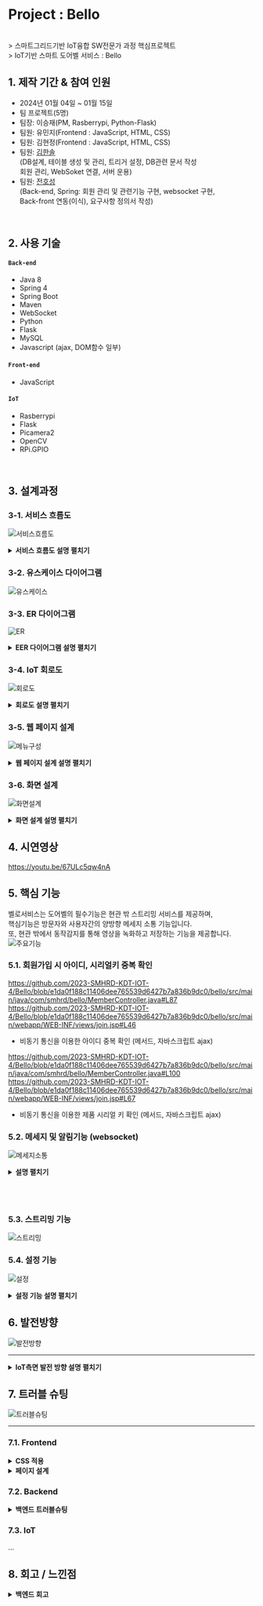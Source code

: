 # Project : Bello
<br>
> 스마트그리드기반 IoT융합 SW전문가 과정 핵심프로젝트 <br>
> IoT기반 스마트 도어벨 서비스 : Bello

</br>

## 1. 제작 기간 & 참여 인원
- 2024년 01월 04일 ~ 01월 15일
- 팀 프로젝트(5명)
- 팀장: 이승재(PM, Rasberrypi, Python-Flask)
- 팀원: 유민지(Frontend : JavaScript, HTML, CSS)
- 팀원: 김현정(Frontend : JavaScript, HTML, CSS)
- 팀원: <a href="https://github.com/1SSoll2/HSKimPF">김한솔</a><br>(DB설계, 테이블 생성 및 관리, 트리거 설정, DB관련 문서 작성<br>
회원 관리, WebSoket 연결, 서버 운용)
- 팀원: <a href="https://github.com/hosungjoun">전호성</a><br>(Back-end, Spring: 회원 관리 및 관련기능 구현, websocket 구현,<br>
 Back-front 연동(이식), 요구사항 정의서 작성)
</br>

## 2. 사용 기술
#### `Back-end`
  - Java 8
  - Spring 4
  - Spring Boot
  - Maven
  - WebSocket
  - Python
  - Flask
  - MySQL
  - Javascript (ajax, DOM함수 일부)
#### `Front-end`
  - JavaScript
#### `IoT`
  - Rasberrypi
  - Flask
  - Picamera2
  - OpenCV
  - RPi.GPIO

</br>

## 3. 설계과정

### 3-1. 서비스 흐름도

![서비스흐름도](https://github.com/2023-SMHRD-KDT-IOT-4/Bello/assets/152847551/a58e8a40-a25a-4a09-84be-6d3cc4fdd4ab)

<details>
  <summary><b>서비스 흐름도 설명 펼치기</b></summary>
    <div markdown="1">
	    
### 사용자는 Bello기기의 시리얼키로 인증하여 서비스에 가입하고 DB에 정보를 저장 할 수 있다.
	    
### 사용자는 Main페이지에서 회원정보를 수정하고 DB에 저장 할 수 있다.

### 사용자는 Main페이지에서 방문자와 소통 할 수 있다.

### 사용자는 Main페이지에서 Setting페이지로 접근하여 설정(벨소리, 음량)값을 변경하고 DB에 저장 할 수 있다.

### 사용자는 Main페이지에서 Streaming을 클릭하여 스트리밍서버(Flask)에 접근 할 수 있다.

### 방문자는 라즈베리파이에 연결된 LCD를 통해 사용자와 소통 할 수 있다.

    </div>
</details>

### 3-2. 유스케이스 다이어그램

![유스케이스](https://github.com/2023-SMHRD-KDT-IOT-4/Bello/assets/152847551/75a1250d-3351-4504-a283-d0852edc94f4)

### 3-3. ER 다이어그램

![ER](https://github.com/2023-SMHRD-KDT-IOT-4/Bello/assets/152847551/1a55b668-e57e-4b7e-822d-f950fd0c8bcf)
<details>
  <summary><b>EER 다이어그램 설명 펼치기</b></summary>
    <div markdown="1">
      product_info에서 제품의 시리얼키인 doorbell_num을 확인 후 회원가입을 할 때
      Foreign Key 사용 시 회원 가입에 문제가 생겨서 Trigger를 사용하여 회원가입 시 입력한 정보를 doorbell_info에 자동으       로 입력되는 튜플이 생성되도록 함 (doorbell_num, user_id 나머지는 default값 지정)
      <br><br>
      user_info의 비밀번호는 MD5 함수를 사용하여 암호화 하였고 doorbell_num은 UUID함수를 사용하여 난수화된 상태의 키를         시리얼 키로 사용하였다.
    </div>
</details>

### 3-4. IoT 회로도

![회로도](https://github.com/2023-SMHRD-KDT-IOT-4/Bello/assets/152847551/a3692510-8051-48ee-a6d4-55a9673df24a)
<details>
  <summary><b>회로도 설명 펼치기</b></summary>
    <div markdown="1">
	![회로도 설명을 보려면 클릭하세요>>](https://github.com/2023-SMHRD-KDT-IOT-4/Bello/assets/152847551/25437ae8-190d-4e18-8e4f-e461b10f2423)
    </div>
</details>

### 3-5. 웹 페이지 설계
![메뉴구성](https://github.com/2023-SMHRD-KDT-IOT-4/Bello/assets/152847551/6ddfb345-8349-479c-950e-7bcf8b73832f)
<details>
  <summary><b>웹 페이지 설계 설명 펼치기</b></summary>
    <div>
      Bello의 홈페이지에서 회원가입 후 로그인하면 메인화면으로 이동하게 된다.<br>메인화면에서는 사용자의 집에서 사용하는 LCD 화면과 연동되는 기능들로 실시간으로 밖 상황을 확인할 수 있는 스트리밍, 벨의 소리크기와 벨 소리 선택 기능, 실시간으로 집에 방문하는 외부인과 소통할 수 있는 채팅 기능을 통해 LCD에 사용자가 입력한 문구를 띄우고 방문자는 LCD에서 방문 목적을 남겨서 시간과 메시지를 남길 수 있다.
    </div>
</details>

### 3-6. 화면 설계
![화면설계](https://github.com/2023-SMHRD-KDT-IOT-4/Bello/assets/152847551/1d14459d-cd5d-4077-b48f-a7cc6b7ab7b3)
<details>
  <summary><b>화면 설계 설명 펼치기</b></summary>
    <div markdown="1">
    화면 설계 시 사용자 편리성을 중점으로 두어 웹 앱사이즈(width 480px)페이지 구현<br>
    로그인 성공 시 메인 페이지로 이동 위해 버튼 구현<br>
    메인 페이지에서 버튼 클릭 시 각각 메시지,스트리밍,설정 페이지로 이동 위한 버튼 구현<br>
    채팅 구간(fieldset,legend태그) 및 알림 확인과 메시지 보내는 기능(form,submit태그)<br>
    사용자용 LCD페이지 상단 부분 버튼 구현(종 모양),연결여부 상태 확인창 및 전송메시지 버튼 구현<br>
    모든 버튼들은 사용자가 터치, 클릭 할 경우 hover기능<br>
    </div>
</details>

## 4. 시연영상
https://youtu.be/67ULc5qw4nA


## 5. 핵심 기능
벨로서비스는 도어벨의 필수기능은 현관 밖 스트리밍 서비스를 제공하며,<br>
핵심기능은 방문자와 사용자간의 양방향 메세지 소통 기능입니다.<br>
또, 현관 밖에서 동작감지를 통해 영상을 녹화하고 저장하는 기능을 제공합니다.
<br>
![주요기능](https://github.com/2023-SMHRD-KDT-IOT-4/Bello/assets/152847551/1f7aeecc-0a18-432b-abdc-78b7f007a567)


### 5.1. 회원가입 시 아이디, 시리얼키 중복 확인
https://github.com/2023-SMHRD-KDT-IOT-4/Bello/blob/e1da0f188c11406dee765539d6427b7a836b9dc0/bello/src/main/java/com/smhrd/bello/MemberController.java#L87
https://github.com/2023-SMHRD-KDT-IOT-4/Bello/blob/e1da0f188c11406dee765539d6427b7a836b9dc0/bello/src/main/webapp/WEB-INF/views/join.jsp#L46

 - 비동기 통신을 이용한 아이디 중복 확인 (메서드, 자바스크립트 ajax)

https://github.com/2023-SMHRD-KDT-IOT-4/Bello/blob/e1da0f188c11406dee765539d6427b7a836b9dc0/bello/src/main/java/com/smhrd/bello/MemberController.java#L100
https://github.com/2023-SMHRD-KDT-IOT-4/Bello/blob/e1da0f188c11406dee765539d6427b7a836b9dc0/bello/src/main/webapp/WEB-INF/views/join.jsp#L67

 - 비동기 통신을 이용한 제품 시리얼 키 확인 (메서드, 자바스크립트 ajax)

### 5.2. 메세지 및 알림기능 (websocket)
![메세지소통](https://github.com/2023-SMHRD-KDT-IOT-4/Bello/assets/152847551/0b865a77-7dea-4a72-8e8f-7dd59abc5b05)
<details>
  <summary><b>설명 펼치기</b></summary>
    <div markdown="1">

#### 웹소켓 컨트롤러 <br><br>

  - ChatWebSocketHandler 클래스:<br>
    Spring에서 기본 제공되는 TextWebSocketHandler를 확장(상속)하여 웹소켓 메시지를 처리하는 핸들러.<br>
      *cf) TextWebSocketHandler는 Spring Framework에서 제공하는 추상 클래스로, 텍스트 기반의 WebSocket 통신을 처리하는데 필요한 메서드들을 제공.<br> 
    ChatWebSocketHandler의 handleTextMessage 메서드는 클라이언트로부터 텍스트 메시지를 수신하면 호출되며, 수신한 메시지를 그대로 클라이언트에게 반환한다.<br><br>

#### 웹소켓 관련 config 클래스: <br><br>   
  - WsConfig 클래스:<br>
    Spring 웹 소켓을 활용하여 WebSocket 기능을 설정하는 클래스.<br>
    @EnableWebSocket 어노테이션을 통해 Spring의 WebSocket 지원을 활성화하고,  WebSocketConfigurer 인터페이스를 구현하여 WebSocket 핸들러를 등록한다.<br><br>

#### WebSocket 핸들러 등록 (== 위 두 클래스의 실질적인 양방향 연결 수행 과정): <br><br>
   
   - LCD page(방문객 페이지 (벨로 기기에 출력되는 페이지))측 연결<br>
    "/chat-ws" 경로로 들어오는 WebSocket 연결에 대해 ChatWebSocketHandler를 등록.<br>
    클라이언트가 메시지를 전송하면 해당 핸들러가 메시지를 처리하고, 결과를 다시 클라이언트에게 보냄.<br><br>

   - Main page(관리자 메인 페이지 (웹앱 컨트롤센터 페이지))측 연결 <br>
    "/main" 경로로 들어오는 WebSocket 연결을 처리할 핸들러를 chatWebSocketHandler로 정의하였으며 @Bean 어노테이션을 사용하여 ChatWebSocketHandler의 빈을 생성하고 있다. 해당 핸들러는 registerWebSocketHandlers 메서드에서 "/main" 경로로 들어오는 WebSocket 연결에 대해 ChatWebSocketHandler를 등록한다.<br><br>

#### Main, LCD page 웹페이지에서 WebSocket을 사용(구현)하는 JS코드 설명 <br><br>

   - WebSocket 초기화:<br>
    $(document).ready(function () { ... }); >>>> 웹페이지가 렌더링되면 실행되는 함수로 WebSocket을 초기화하고 이벤트핸들러를 등록.<br>
    socket = new WebSocket($('#serverUrl').val()); >>>> 페이지에서 설정한 서버의 URL을 이용하여 WebSocket 객체를 생성합니다.<br><br>

   - WebSocket 이벤트핸들링:<br><br>
    open 이벤트 핸들러     >>>> WebSocket 연결이 열리면 실행되는 코드입니다. 콘솔에 연결이 열리면 'Connected.'라는 메시지를 서버로 전송.<br>
    message 이벤트 핸들러  >>>> 서버로부터 메시지를 받으면 실행되는 코드.<br>
                               콘솔에 메시지를 출력하고, displayMessage 함수를 호출하여 받은 메시지를 페이지에 표시.<br>
    close 이벤트 핸들러    >>>> WebSocket 연결이 닫히면 콘솔에 메시지를 출력하는 코드.<br>
    error 이벤트 핸들러    >>>> WebSocket 에러가 발생하면 콘솔에 메시지를 출력하는 코드.<br><br>

   - 버튼 클릭 이벤트 핸들링 (기능은 있지만 HTML에서 hidden속성 적용하여 일반적 상황에서 사용불가):<br>
    Exit 버튼 >>>> 클릭 시 WebSocket 연결을 종료합니다.<br>
    Send 버튼 >>>> 클릭 시 입력된 메시지를 서버로 전송하며, 입력 창을 초기화합니다.<br><br>
    - displayMessage 함수 (== HTML 버튼과 연결하여 실질적으로 메시지 send하는 함수):<br>
    jQuery를 사용하여 #chatMessageArea라는 HTML 요소를 선택하고, 해당 요소에 P태그로 감싼 새로운 메시지를 추가함.<br>
     결과적으로 함수 호출을 통해 받은 메시지가 페이지에 동적으로 표시됨.<br><br>

                                                                                              > written by 전호성 
    
    
  
</details><br><br><br>

### 5.3. 스트리밍 기능
![스트리밍](https://github.com/2023-SMHRD-KDT-IOT-4/Bello/assets/152847551/8b299de4-421a-4c62-a89c-07b582f6bed2)

### 5.4. 설정 기능
![설정](https://github.com/2023-SMHRD-KDT-IOT-4/Bello/assets/152847551/eed80171-fd8f-462c-b5f4-a846acde7b3f)
<details>
  <summary><b>설정 기능 설명 펼치기</b></summary>
    <div markdown="1">
	![설정기능 설명을 보려면 클릭하세요>>](https://github.com/2023-SMHRD-KDT-IOT-4/Bello/assets/152847551/570631f8-1434-4b36-933f-6d9d753002b0)

    </div>
</details>

## 6. 발전방향
![발전방향](https://github.com/2023-SMHRD-KDT-IOT-4/Bello/assets/152847551/d3517f22-aeac-46d4-b8f1-1acfe6399939)
<hr>
<details>
  <summary><b>IoT측면 발전 방향 설명 펼치기</b></summary>
    <div markdown="1">
	![IoT측면 발전방향을 보려면 클릭하세요>>](https://github.com/2023-SMHRD-KDT-IOT-4/Bello/assets/152847551/c69940d0-27fc-4989-b0c1-42ee012d7eda)
    </div>
</details>



## 7. 트러블 슈팅
![트러블슈팅](https://github.com/2023-SMHRD-KDT-IOT-4/Bello/assets/152847551/49870111-fc74-471a-9cfb-1d0311092092)
<hr>

### 7.1. Frontend
<details>
  <summary><b>CSS 적용</b></summary>
    <div markdown="1">
	
	1. 프론트는 vsCode에서 개발을 진행 하여 작성한 코드를 팀원들이 사용하는 Spring에 넣어 실행하니 실제 웹페이지에서 적용되지 않음<br>
	2. 경로가 잘 못 되어있는 줄 알고 경로를 다시 지정하였지만 적용되지 않음<br>
	3. 찾아보니 브라우저에 캐시가 남아있기 때문이라는 걸 발견 이후 남아있는 캐시를 모두 지우고 새로고침했더니 수정된 CSS 웹 페이지에 적용됨
    </div>
</details>

<details>
 <summary><b>페이지 설계</b></summary>
    <div>- 프론트는 처음 개발 목표였던 메뉴에서 메세지를 페이지와 비디오목록을 볼 수 있는 페이지를 따로 코딩하였으나 프로젝트 시간이 부족하여 기능은 실제로 구현되지 않아 최종결과물에서는 빠지게 되었다. 이를 통해 팀원간 소통이 얼마나 중요한지도 알게되었다.</div>
</details>

### 7.2. Backend

  

<details>
  <summary><b>백엔드 트러블슈팅</b></summary>
    <div markdown="1">
      - 당초 개발환경을 통일하기 위해 Visual Studio를 사용하여 환경을 구축<br>
      - Maven 방법으로 만들기 위하여 Eclipse를 사용하여 다시 구축 (회원관리 구현)<br>
      - 알림을 받아오는 핵심 기능을 구현하기 위하여 다시 Spring으로 환경을 구축 <br>
	(비동기 통신 사용 필요성 체감, 비동기 통신 사용 가능하게 되어 추가기능인 시리얼키, 아이디 중복 검사 기능 구현) <br>
      - Spring 환경을 구축 후에도 알림을 받아올 방법을 고심하면서 Boot를 연동해서 시도<br>
     (배우지 못했던 부분이라 톰캣 서버가 자주 망가짐)<br>
      - WebSoket이라는 방법을 통하여 구현<br><br>
      - 개발 시작시 필요한 도구와 목표를 100% 이해하지 못하여 환경을 구축하는 데에 시간을 크게 할애하여 기능을 더 구현하지 못한 부분에 대해서 아쉽게 생각한다.
    </div>
</details>

### 7.3. IoT
...
## 8. 회고 / 느낀점


<details>
  <summary><b>백엔드 회고</b></summary>
  <p style="font-size: 1.2em;">초기 구상 당시 동기 통신으로만 벨로의 기능을 전부 구현 할 수 있다고 판단하고 개발을 시작하였습니다.
  또한, 기존에 주로 사용하던 이클립스에서 벗어나 새로운 개발 <b>Tool</b>인 Visual Studio를 사용해 개발을 진행하고자 하였습니다.</p>
  
  <p style="font-size: 1.2em;">그러나 기존 수업시간에 MVC패턴을 이클립스로만 연습해 보았기에 라이브러리 셋팅 등에서 어려움을 겪고 다시 익숙한 이클립스에서 Maven MVC 프로젝트를 구축하고자 하였습니다.
  Maven MVC로 기본적인 회원가입 틀과 로그인 기능은 구현하였지만, 아이디와 시리얼키<sup>1</sup> 중복 검사 기능을 웹페이지를 이동하지 않고 alert 기능만을 사용하여 구현하고자 하였습니다.</p>
  
  <p style="font-size: 1.2em;"><sup>1</sup> 벨로의 기본적인 보안 및 사용자의 기기를 좀 더 편리하게 관리하기 위해 구상한 시리얼키 (기기당 고유한 20자 정도의 랜덤 문자열)</p>

  <p style="font-size: 1.2em;">동기 통신으로는 해당 기능의 구현이 어렵다는 것을 인지한 후 보다 동기통신을 구현하기 편하고 참조할 예제들이 많은 <b>Spring</b>으로 다시 개발 <b>Tool</b>을 변경하게 되었습니다.
  <b>Spring</b> 기반 해당 중복 기능의 예제들을 검색하며 ajax로 간단하게 구현할 수 있다는 것도 이 때 인지할 수 있었습니다.</p>
  
  <p style="font-size: 1.2em;">결국 성공적으로 비동기 통신으로 해당 기능을 추가하였지만, 생각보다 초기 개발 환경의 설정에 시간이 많이 소요되었다고 생각합니다.</p>
  
  <p style="font-size: 1.2em;">그러나 그 과정에서 <b>VS</b>, <b>eclipse</b>, <b>spring (3,4)</b>, <b>spring boot</b> 등 여러 개발 환경의 장단점과 차이점에 대해 인지 할 수 있었습니다.
  이번 프로젝트를 통해 개발환경 초기 선택의 중요성을 몸소 깨달았기 때문에, 추후 프로젝트에서는 목표한 기능을 철저히 세분화하고 이에 따라 개발환경 선택또한 좀 더 신중하게 진행하면 더욱 효율적인 프로젝트를 진행할 수 있을 것이라 생각합니다.</p>
</details>

